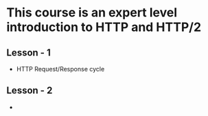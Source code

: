 # This course is an expert level introduction to HTTP and HTTP/2

## Lesson - 1
- HTTP Request/Response cycle

## Lesson - 2
- 
